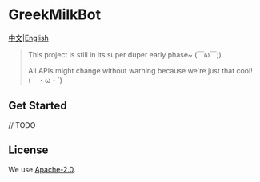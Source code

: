 # GreekMilkBot

[中文](./README.zh.md)|[English](./README.md)

> This project is still in its super duper early phase~ (￣ω￣;)
> 
> All APIs might change without warning because we're just that cool! (｀・ω・´)

## Get Started 

// TODO

## License

We use [Apache-2.0](./LICENSE).
